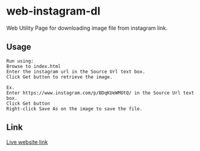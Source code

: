 # web-instagram-dl

Web Utility Page for downloading image file from instagram link.

## Usage

	Run using:
	Browse to index.html
	Enter the instagram url in the Source Url text box.
	Click Get button to retrieve the image.
	
	Ex.
	Enter https://www.instagram.com/p/BDqKUeWMOtQ/ in the Source Url text box.
	Click Get button
	Right-click Save As on the image to save the file.
 
## Link

[Live website link](http://robdelacruz.github.io/web-instagram-dl/)



